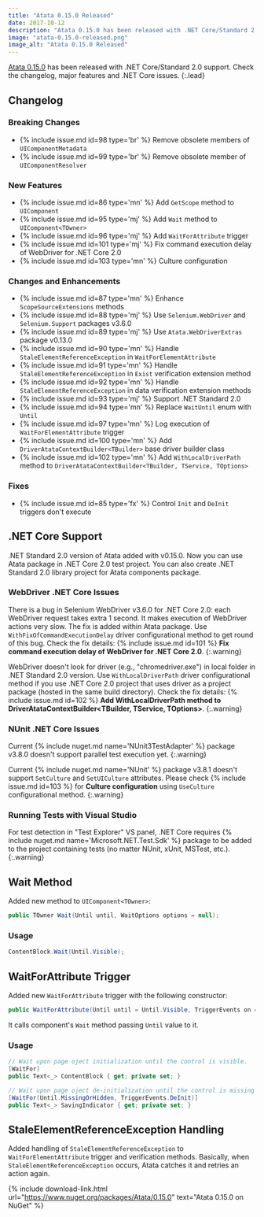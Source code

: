 ```yaml
---
title: "Atata 0.15.0 Released"
date: 2017-10-12
description: "Atata 0.15.0 has been released with .NET Core/Standard 2.0 support. Check the changelog, major features and .NET Core issues."
image: "atata-0.15.0-released.png"
image_alt: "Atata 0.15.0 Released"
---
```


[Atata 0.15.0](https://www.nuget.org/packages/Atata/0.15.0) has been released with .NET Core/Standard 2.0 support.
Check the changelog, major features and .NET Core issues.
{:.lead}

<!--more-->

## Changelog

### Breaking Changes

* {% include issue.md id=98 type='br' %} Remove obsolete members of `UIComponentMetadata`
* {% include issue.md id=99 type='br' %} Remove obsolete member of `UIComponentResolver`

### New Features

* {% include issue.md id=86 type='mn' %} Add `GetScope` method to `UIComponent`
* {% include issue.md id=95 type='mj' %} Add `Wait` method to `UIComponent<TOwner>`
* {% include issue.md id=96 type='mj' %} Add `WaitForAttribute` trigger
* {% include issue.md id=101 type='mj' %} Fix command execution delay of WebDriver for .NET Core 2.0
* {% include issue.md id=103 type='mn' %} Culture configuration

### Changes and Enhancements

* {% include issue.md id=87 type='mn' %} Enhance `ScopeSourceExtensions` methods
* {% include issue.md id=88 type='mj' %} Use `Selenium.WebDriver` and `Selenium.Support` packages v3.6.0
* {% include issue.md id=89 type='mj' %} Use `Atata.WebDriverExtras` package v0.13.0
* {% include issue.md id=90 type='mn' %} Handle `StaleElementReferenceException` in `WaitForElementAttribute`
* {% include issue.md id=91 type='mn' %} Handle `StaleElementReferenceException` in `Exist` verification extension method
* {% include issue.md id=92 type='mn' %} Handle `StaleElementReferenceException` in data verification extension methods
* {% include issue.md id=93 type='mj' %} Support .NET Standard 2.0
* {% include issue.md id=94 type='mn' %} Replace `WaitUntil` enum with `Until`
* {% include issue.md id=97 type='mn' %} Log execution of `WaitForElementAttribute` trigger
* {% include issue.md id=100 type='mn' %} Add `DriverAtataContextBuilder<TBuilder>` base driver builder class
* {% include issue.md id=102 type='mn' %} Add `WithLocalDriverPath` method to `DriverAtataContextBuilder<TBuilder, TService, TOptions>`

### Fixes

* {% include issue.md id=85 type='fx' %} Control `Init` and `DeInit` triggers don't execute

## .NET Core Support

.NET Standard 2.0 version of Atata added with v0.15.0.
Now you can use Atata package in .NET Core 2.0 test project.
You can also create .NET Standard 2.0 library project for Atata components package.

### WebDriver .NET Core Issues

There is a bug in Selenium WebDriver v3.6.0 for .NET Core 2.0: each WebDriver request takes extra 1 second. It makes execution of WebDriver actions very slow.
The fix is added within Atata package.
Use `WithFixOfCommandExecutionDelay` driver configurational method to get round of this bug.
Check the fix details: {% include issue.md id=101 %} **Fix command execution delay of WebDriver for .NET Core 2.0**.
{:.warning}

WebDriver doesn't look for driver (e.g., "chromedriver.exe") in local folder in .NET Standard 2.0 version.
Use `WithLocalDriverPath` driver configurational method if you use .NET Core 2.0 project that uses driver as a project package (hosted in the same build directory).
Check the fix details: {% include issue.md id=102 %} **Add WithLocalDriverPath method to DriverAtataContextBuilder<TBuilder, TService, TOptions>**.
{:.warning}

### NUnit .NET Core Issues

Current {% include nuget.md name='NUnit3TestAdapter' %} package v3.8.0 doesn't support parallel test execution yet.
{:.warning}

Current {% include nuget.md name='NUnit' %} package v3.8.1 doesn't support `SetCulture` and `SetUICulture` attributes.
Please check {% include issue.md id=103 %} for **Culture configuration** using `UseCulture` configurational method.
{:.warning}

### Running Tests with Visual Studio

For test detection in "Test Explorer" VS panel, .NET Core requires {% include nuget.md name='Microsoft.NET.Test.Sdk' %} package to be added to the project containing tests (no matter NUnit, xUnit, MSTest, etc.).
{:.warning}

## Wait Method

Added new method to `UIComponent<TOwner>`:

```cs
public TOwner Wait(Until until, WaitOptions options = null);
```

### Usage

```cs
ContentBlock.Wait(Until.Visible);
```

## WaitForAttribute Trigger

Added new `WaitForAttribute` trigger with the following constructor:

```cs
public WaitForAttribute(Until until = Until.Visible, TriggerEvents on = TriggerEvents.Init, TriggerPriority priority = TriggerPriority.Medium);
```

It calls component's `Wait` method passing `Until` value to it.

### Usage

```cs
// Wait upon page oject initialization until the control is visible.
[WaitFor]
public Text<_> ContentBlock { get; private set; }

// Wait upon page oject de-initialization until the control is missing or hidden.
[WaitFor(Until.MissingOrHidden, TriggerEvents.DeInit)]
public Text<_> SavingIndicator { get; private set; }
```

## StaleElementReferenceException Handling

Added handling of `StaleElementReferenceException` to `WaitForElementAttribute` trigger and verification methods. Basically, when `StaleElementReferenceException` occurs, Atata catches it and retries an action again.

{% include download-link.html url="https://www.nuget.org/packages/Atata/0.15.0" text="Atata 0.15.0 on NuGet" %}